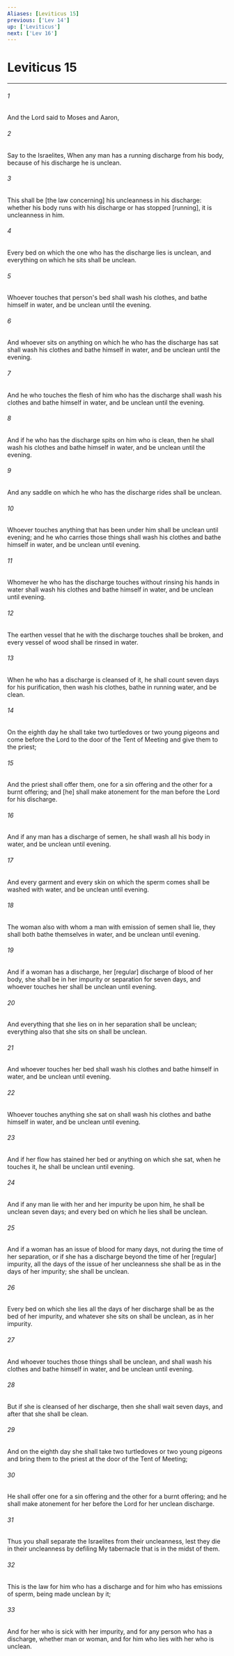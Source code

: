 ```yaml
---
Aliases: [Leviticus 15]
previous: ['Lev 14']
up: ['Leviticus']
next: ['Lev 16']
---
```

# Leviticus 15

***

###### 1 

And the Lord said to Moses and Aaron, 

###### 2 

Say to the Israelites, When any man has a running discharge from his body, because of his discharge he is unclean. 

###### 3 

This shall be [the law concerning] his uncleanness in his discharge: whether his body runs with his discharge or has stopped [running], it is uncleanness in him. 

###### 4 

Every bed on which the one who has the discharge lies is unclean, and everything on which he sits shall be unclean. 

###### 5 

Whoever touches that person's bed shall wash his clothes, and bathe himself in water, and be unclean until the evening. 

###### 6 

And whoever sits on anything on which he who has the discharge has sat shall wash his clothes and bathe himself in water, and be unclean until the evening. 

###### 7 

And he who touches the flesh of him who has the discharge shall wash his clothes and bathe himself in water, and be unclean until the evening. 

###### 8 

And if he who has the discharge spits on him who is clean, then he shall wash his clothes and bathe himself in water, and be unclean until the evening. 

###### 9 

And any saddle on which he who has the discharge rides shall be unclean. 

###### 10 

Whoever touches anything that has been under him shall be unclean until evening; and he who carries those things shall wash his clothes and bathe himself in water, and be unclean until evening. 

###### 11 

Whomever he who has the discharge touches without rinsing his hands in water shall wash his clothes and bathe himself in water, and be unclean until evening. 

###### 12 

The earthen vessel that he with the discharge touches shall be broken, and every vessel of wood shall be rinsed in water. 

###### 13 

When he who has a discharge is cleansed of it, he shall count seven days for his purification, then wash his clothes, bathe in running water, and be clean. 

###### 14 

On the eighth day he shall take two turtledoves or two young pigeons and come before the Lord to the door of the Tent of Meeting and give them to the priest; 

###### 15 

And the priest shall offer them, one for a sin offering and the other for a burnt offering; and [he] shall make atonement for the man before the Lord for his discharge. 

###### 16 

And if any man has a discharge of semen, he shall wash all his body in water, and be unclean until evening. 

###### 17 

And every garment and every skin on which the sperm comes shall be washed with water, and be unclean until evening. 

###### 18 

The woman also with whom a man with emission of semen shall lie, they shall both bathe themselves in water, and be unclean until evening. 

###### 19 

And if a woman has a discharge, her [regular] discharge of blood of her body, she shall be in her impurity or separation for seven days, and whoever touches her shall be unclean until evening. 

###### 20 

And everything that she lies on in her separation shall be unclean; everything also that she sits on shall be unclean. 

###### 21 

And whoever touches her bed shall wash his clothes and bathe himself in water, and be unclean until evening. 

###### 22 

Whoever touches anything she sat on shall wash his clothes and bathe himself in water, and be unclean until evening. 

###### 23 

And if her flow has stained her bed or anything on which she sat, when he touches it, he shall be unclean until evening. 

###### 24 

And if any man lie with her and her impurity be upon him, he shall be unclean seven days; and every bed on which he lies shall be unclean. 

###### 25 

And if a woman has an issue of blood for many days, not during the time of her separation, or if she has a discharge beyond the time of her [regular] impurity, all the days of the issue of her uncleanness she shall be as in the days of her impurity; she shall be unclean. 

###### 26 

Every bed on which she lies all the days of her discharge shall be as the bed of her impurity, and whatever she sits on shall be unclean, as in her impurity. 

###### 27 

And whoever touches those things shall be unclean, and shall wash his clothes and bathe himself in water, and be unclean until evening. 

###### 28 

But if she is cleansed of her discharge, then she shall wait seven days, and after that she shall be clean. 

###### 29 

And on the eighth day she shall take two turtledoves or two young pigeons and bring them to the priest at the door of the Tent of Meeting; 

###### 30 

He shall offer one for a sin offering and the other for a burnt offering; and he shall make atonement for her before the Lord for her unclean discharge. 

###### 31 

Thus you shall separate the Israelites from their uncleanness, lest they die in their uncleanness by defiling My tabernacle that is in the midst of them. 

###### 32 

This is the law for him who has a discharge and for him who has emissions of sperm, being made unclean by it; 

###### 33 

And for her who is sick with her impurity, and for any person who has a discharge, whether man or woman, and for him who lies with her who is unclean.
